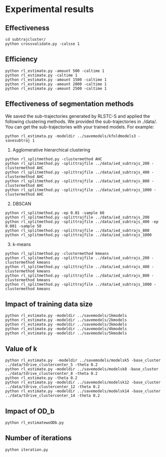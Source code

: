 # Experimental results 

## Effectiveness
```
cd subtrajcluster/
python crossvalidate.py -calsse 1
```

## Efficiency
```
python rl_estimate.py -amount 500 -caltime 1
python rl_estimate.py -caltime 1
python rl_estimate.py -amount 1500 -caltime 1
python rl_estimate.py -amount 2000 -caltime 1
python rl_estimate.py -amount 2500 -caltime 1
```

## Effectiveness of segmentation methods
We saved the sub-trajectories generated by RLSTC-S and applied the following clustering methods. We provided the sub-trajectories in ./data/. You can get the sub-trajectories with your trained models. For example:
```
python rl_estimata.py -modeldir ../savemodels/kfoldmodels3 -savesubtraj 1
```
1. Agglomerative hierarchical clustering
```
python rl_splitmethod.py -clustermethod AHC
python rl_splitmethod.py -splittrajfile ../data/ied_subtrajs_200 -clustermethod AHC
python rl_splitmethod.py -splittrajfile ../data/ied_subtrajs_400 -clustermethod AHC
python rl_splitmethod.py -splittrajfile ../data/ied_subtrajs_800 -clustermethod AHC
python rl_splitmethod.py -splittrajfile ../data/ied_subtrajs_1000 -clustermethod AHC
```
2. DBSCAN
```
python rl_splitmethod.py -ep 0.01 -sample 60
python rl_splitmethod.py -splittrajfile ../data/ied_subtrajs_200 
python rl_splitmethod.py -splittrajfile ../data/ied_subtrajs_400 -ep 0.001 -sample 50
python rl_splitmethod.py -splittrajfile ../data/ied_subtrajs_800
python rl_splitmethod.py -splittrajfile ../data/ied_subtrajs_1000
```
3. k-means
```
python rl_splitmethod.py -clustermethod kmeans
python rl_splitmethod.py -splittrajfile ../data/ied_subtrajs_200 -clustermethod kmeans
python rl_splitmethod.py -splittrajfile ../data/ied_subtrajs_400 -clustermethod kmeans
python rl_splitmethod.py -splittrajfile ../data/ied_subtrajs_800 -clustermethod kmeans
python rl_splitmethod.py -splittrajfile ../data/ied_subtrajs_1000 -clustermethod kmeans
```

## Impact of training data size
```
python rl_estimate.py -modeldir ../savemodels/1kmodels
python rl_estimate.py -modeldir ../savemodels/2kmodels
python rl_estimate.py -modeldir ../savemodels/3kmodels
python rl_estimate.py -modeldir ../savemodels/4kmodels
python rl_estimate.py -modeldir ../savemodels/5kmodels
```

## Value of k 
```
python rl_estimate.py  -modeldir ../savemodels/modelsk5 -base_cluster ../data/tdrive_clustercenter_5 -theta 0.2
python rl_estimate.py -modeldir ../savemodels/modelsk8 -base_cluster ../data/tdrive_clustercenter_8 -theta 0.2
python rl_estimate.py -theta 0.2
python rl_estimate.py -modeldir ../savemodels/modelsk12 -base_cluster ../data/tdrive_clustercenter_12 -theta 0.2
python rl_estimate.py -modeldir ../savemodels/modelsk14 -base_cluster ../data/tdrive_clustercenter_14 -theta 0.2
```

## Impact of OD_b
```
python rl_estimatewoODb.py
```

## Number of iterations
```
python iteration.py
```
